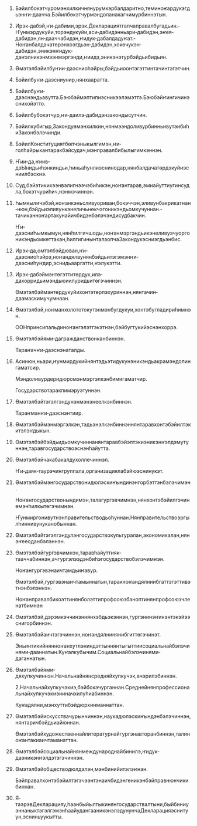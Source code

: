 <h1 align='center'></h1>
<h2 align='center'></h2>
<p align='center'></p>
<ol>
  <li>
    <p>Бэйилбокэтчуромэнхилкичнянурумкэрбалдаритно,теминоҥардукэгдьэнҥи‐даачча.Бэйилбөкэтчурмэндоланакагчимурбиннэтын.</p>
  </li>
  <li>
    <p>Ирэк‐дабэй,ҥи‐дабими,эрэк.Декларациятгапчаправалбугадьин.‐Ҥунмэрдукуйи,торэндукуйи,аси‐дабидэнньари‐дабидэн,эҥея‐дабидэн,ян‐дааччабидэн,ҥидук‐дабалдадуҥат.‐Ноҥанбалдачатөрэнхоэгдьэн‐дабидэн,хокөчукэн‐дабидэн,эникэнҥидук‐даҥэлникэнмээнмэргэнди,ҥиидэ,эникэнэтурбэйдьибидьин.</p>
  </li>
  <li>
    <p>Өмэтэлбэйилбуҥии‐даэсниоһэйры,бэйдьиоонтэгэттинтачинтэгэтчин.</p>
  </li>
  <li>
    <p>Бэйилбуҥи‐даэсниунир,нянхааратта.</p>
  </li>
  <li>
    <p>Бэйилбуҥи‐даэснэндьавутта.Бэюбэймэптипиэсникээлэмэттэ.Бэюбэйҥингичинэснихойэтто.</p>
  </li>
  <li>
    <p>Бэйилбубокэтчур,ҥи‐даилэ‐дабидэнзакондысутчин.</p>
  </li>
  <li>
    <p>Бэйилкубигыр,Закондуөмэнхилкин,нянмээндоливурбинньивутэибиһиЗаконбэлэчинди.</p>
  </li>
  <li>
    <p>БэйилКонституциятбөпчэныкылгимэн,ҥи‐голһайрыкантаракбэйсудач,мэнправалбибылыгимкэннэн.</p>
  </li>
  <li>
    <p>Ҥии‐да,ҥиив‐дэЫнидьиһэнкиндьи,һиньаһунлиэснинодар,нянбалдачатѳрдэкуйиэсниилбэскнэ.</p>
  </li>
  <li>
    <p>Суд,бэйэтикихээнвэлигнээчэбиһикэн,ноҥантарав,эмиайуттиугинсудла,бокэтчуриһич,нэнмэчиннэн.</p>
  </li>
  <li>
    <p>Һымкыличэбэй,ноҥанкэньсливуориван,бокэччэн,эливунбакрикатнан‐нюн,бэйдьиэливункэнеличьнөкчэгоникэндьомкучуннан.‐тачиканноҥартакунайичбидэнбэлэчэндисудбакчин.</p>
    <p>Ҥи‐даэсниҺымкымун,нянһилгичшоды,ноҥанмэргэндьикэнеливуэчуоргоникэндьомкөттакан,һилгигинынталаопчаЗакондукэсниэгдьэнбис.</p>
  </li>
  <li>
    <p>Ирэк‐да,омтэлбэйдюван,ҥи‐даэсниоһэйрэ,ноҥандялвунянбэйдьитэгэмэнҥи‐даэсниһуҥдир,эснидьааргатти,ҥэлукэтти.</p>
  </li>
  <li>
    <p>Ирэк‐дабэймэнтөгэттитөрдук,илэ‐дахорридьимэндьюиилуридьитөгэчиннэн.</p>
    <p>Өмэтэлбэймэнтөрдукуйихонтэтөрлэхуриннэн,нянтачин‐даамаскимучумнаан.</p>
  </li>
  <li>
    <p>Өмэтэлбэй,ноҥманхолототокутэнмэнбугдукуи,хонтэбугладириһимнэн.</p>
    <p>ООНпринсипальдиноҥангэлэтгэкэтнэн,бэйбугтукийэснэнхоррэ.</p>
  </li>
  <li>
    <p>Өмэтэлбэйями‐дагражданствонканбиннэн.</p>
    <p>Тараҥачҥи‐даэснэнаталды.</p>
  </li>
  <li>
    <p>Асинюн,ньари,ҥунмирдукийнянтэдьэтидукунэникэндьакрамэндолингаматсир.</p>
    <p>Мэндоливурдеридюромэнмэргэлкэнбимигаматчир.</p>
    <p>Государствотаракпимэруэтуннэн.</p>
  </li>
  <li>
    <p>Өмэтэлбэйтэгэлгэндунэнмэнэнеелкэнбиннэн.</p>
    <p>Тараҥманҥи‐даэснэнтиир.</p>
  </li>
  <li>
    <p>Өмэтэлбэймэнмэргэлкэн,тэдьэнэлкэнбиннэннянтаравхонтэбэйилтэкитэлэҥдыкын.</p>
  </li>
  <li>
    <p>Өмэтэлбэйбэйдьидьомкучиннанянтаравбэйэлтэкиэникэнҥэлдэмутуннэн,таравгосударствоэснэнһайутта.</p>
  </li>
  <li>
    <p>Өмэтэлбэйчакабакалдухоллечиннэл.</p>
    <p>Ҥи‐даяк‐таурэчингруппала,организациялабэйюэснинукэт.</p>
  </li>
  <li>
    <p>Өмэтэлбэймэнгосударствонидюлэскиҥындинэнгорбэттэнбэлэчимэн.</p>
    <p>Ноҥангосударствонындимэн,талагургэвчимнэн,нянхонтэбэйилгэчинөмэнһилкытөгэчимнэн.</p>
    <p>Ҥунмиргонивутнэнправительстводьоһуннан.Нянправительствоэргылһиннивунуканобыннан.</p>
  </li>
  <li>
    <p>Өмэтэлбэйтэгэлгэндулэнгосударствокультуралан,экономикалан,нянэҥееоданбэлэннэн.</p>
  </li>
  <li>
    <p>Өмэтэлбэйгургэвчимнэн,таравһайуттияк‐тааччабиннэн,ачгургэлээдэнбиһэгосударствобэлэчимҥэн.</p>
    <p>Ноҥангургэвэнаичтамдьиҥавур.</p>
    <p>Өмэтэлбэй,гургэвэнаичтамыннатын,таракноҥандялниибгаттэгэттивэтнэнбэлэннэн.</p>
    <p>Ноҥанправалбикоэттинянболэттипрофсоюзбаноптинянпрофсоюзчленатбимнэн</p>
  </li>
  <li>
    <p>Өмэтэлбэй,дэрэмкэччинэннянхэбдьэкэннэн,гургэнинэҥинэнтэкэйээснигорбиннэн.</p>
  </li>
  <li>
    <p>Өмэтэлбэйаичтэгэчиннэн,ноҥандялнинянибгиттөгэчинэт.</p>
    <p>Эньинтикийнянноҥанхутлэниндэттыннянтыгыттиисоциальнайбэлэчинями‐дааннатын.Куҥалкубычим.Социальнайбэлэчинями‐даганнатын.</p>
  </li>
  <li>
    <p>Өмэтэлбэйями‐дяхупкучиннэн.Начальнайнянсредняйхупкучэк,ачэрилэбиннэн.</p>
    <p>2.Начальнайхупкучэкиэ,бэйбокэчурганнан.Среднейнянпрофессиональнайхупкучэкиэииначхилуһиабиннэн.</p>
    <p>Куҥадялни,мэнхуттибэйдюрхинманнаттан.</p>
  </li>
  <li>
    <p>Өмэтэлбэйискусствачурынчиннэн,наукадюлэскиҥындэнбэлэчиннэн,нянтаричбэйдьиайюннан.</p>
    <p>Өмэтэлбэйхудожественнайлитературнайгургэнавторанбиннэн,талиноҥантакиаичтаманаттан.</p>
  </li>
  <li>
    <p>Өмэтэлбэйсоциальнайнянмеждународнайбинилэ,ҥидук‐даэникэнҥэлдэтэгэчиннэн.</p>
  </li>
  <li>
    <p>Өмэтэлбэйобществодюлдэлэн,мэнбинийитэлэҥнэн.</p>
    <p>Бэйправалхонтэбэйилтэгэчээнтэнаичбидэнгөникэнбэйправнюнчикибиннан.</p>
  </li>
  <li>
    <p>Я‐таэрэвДекларацияу,һаанбыйылтыкинянгосударствалтыни,быйбиниуэннаныктэгэлгэмэнһаайудангааникэнэлэдунунчаДекларацияэснитуун,эсниньуукытты.</p>
  </li>
</ol>